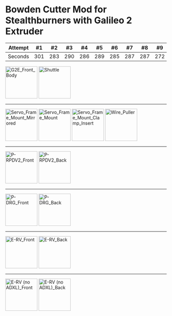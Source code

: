 # Bowden Cutter Mod for Stealthburners with Galileo 2 Extruder

| Attempt | #1 | #2 | #3 | #4 | #5 | #6 | #7 | #8 | #9 | #10 | #11 | #12 |
| :---: | :---: | :---: | :---: | :---: | :---: | :---: | :---: | :---: | :---: | :---: | :---: | :---: |
| Seconds | 301 | 283 | 290 | 286 | 289 | 285 | 287 | 287 | 272 | 276 | 269 | 254 |


<img width="100" alt="G2E_Front_Body" src="https://github.com/user-attachments/assets/37f58180-d7a9-494c-8c6e-711cfa0e8764" />

<img width="100" alt="Shuttle" src="https://github.com/user-attachments/assets/8c5bc483-a841-4a5f-b3d4-88eee6aab594" />

---

<img width="100" alt="Servo_Frame_Mount_Mirrored" src="https://github.com/user-attachments/assets/6a947454-1792-4077-9af6-5da123a04a85" />
<img width="100" alt="Servo_Frame_Mount" src="https://github.com/user-attachments/assets/0e193ddf-345c-4ca8-8349-a6c4eaba5648" />
<img width="100" alt="Servo_Frame_Mount_Clamp_Insert" src="https://github.com/user-attachments/assets/c4f4a299-49c2-4280-9b61-5a2158216f7c" />
<img width="100" alt="Wire_Puller" src="https://github.com/user-attachments/assets/b636efdd-fa4a-4a45-bc94-c9c16d2ef66e" />

---

<img width="100" alt="P-RPDV2_Front" src="https://github.com/user-attachments/assets/c17a4454-ad56-46f8-adcc-e51d91afd052" />
<img width="100" alt="P-RPDV2_Back" src="https://github.com/user-attachments/assets/fb0b4b5f-eebd-4d81-81a9-008b8479fcdf" />

---

<img width="100" alt="P-DRG_Front" src="https://github.com/user-attachments/assets/1fc18809-bdef-406a-8893-f2655e69e011" />
<img width="100" alt="P-DRG_Back" src="https://github.com/user-attachments/assets/cb0f3d39-ca77-488c-985f-d4c9604fd921" />

---

<img width="100" alt="E-RV_Front" src="https://github.com/user-attachments/assets/fcdec962-e639-488a-b0ce-4e65dd0e0810" />
<img width="100" alt="E-RV_Back" src="https://github.com/user-attachments/assets/53a6515c-c00e-446f-ba3c-386527027c58" />

---

<img width="100" alt="E-RV (no ADXL)_Front" src="https://github.com/user-attachments/assets/f0591dbb-b54e-4164-a51c-628d5fa23eab" />
<img width="100" alt="E-RV (no ADXL)_Back" src="https://github.com/user-attachments/assets/0b5016fc-4d4e-4474-8a28-573623a3efcf" />

